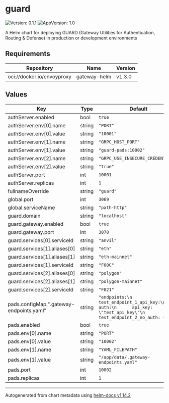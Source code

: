 # guard

![Version: 0.1.1](https://img.shields.io/badge/Version-0.1.1-informational?style=flat-square) ![AppVersion: 1.0](https://img.shields.io/badge/AppVersion-1.0-informational?style=flat-square)

A Helm chart for deploying GUARD (Gateway Utilities for Authentication, Routing & Defense) in production or development environments

## Requirements

| Repository | Name | Version |
|------------|------|---------|
| oci://docker.io/envoyproxy | gateway-helm | v1.3.0 |

## Values

| Key | Type | Default | Description |
|-----|------|---------|-------------|
| authServer.enabled | bool | `true` |  |
| authServer.env[0].name | string | `"PORT"` |  |
| authServer.env[0].value | string | `"10001"` |  |
| authServer.env[1].name | string | `"GRPC_HOST_PORT"` |  |
| authServer.env[1].value | string | `"guard-pads:10002"` |  |
| authServer.env[2].name | string | `"GRPC_USE_INSECURE_CREDENTIALS"` |  |
| authServer.env[2].value | string | `"true"` |  |
| authServer.port | int | `10001` |  |
| authServer.replicas | int | `1` |  |
| fullnameOverride | string | `"guard"` |  |
| global.port | int | `3069` |  |
| global.serviceName | string | `"path-http"` |  |
| guard.domain | string | `"localhost"` |  |
| guard.gateway.enabled | bool | `true` |  |
| guard.gateway.port | int | `3070` |  |
| guard.services[0].serviceId | string | `"anvil"` |  |
| guard.services[1].aliases[0] | string | `"eth"` |  |
| guard.services[1].aliases[1] | string | `"eth-mainnet"` |  |
| guard.services[1].serviceId | string | `"F00C"` |  |
| guard.services[2].aliases[0] | string | `"polygon"` |  |
| guard.services[2].aliases[1] | string | `"polygon-mainnet"` |  |
| guard.services[2].serviceId | string | `"F021"` |  |
| pads.configMap.".gateway-endpoints.yaml" | string | `"endpoints:\n  test_endpoint_1_api_key:\n    auth:\n      api_key: \"test_api_key\"\n  test_endpoint_2_no_auth: {}\n"` |  |
| pads.enabled | bool | `true` |  |
| pads.env[0].name | string | `"PORT"` |  |
| pads.env[0].value | string | `"10002"` |  |
| pads.env[1].name | string | `"YAML_FILEPATH"` |  |
| pads.env[1].value | string | `"/app/data/.gateway-endpoints.yaml"` |  |
| pads.port | int | `10002` |  |
| pads.replicas | int | `1` |  |

----------------------------------------------
Autogenerated from chart metadata using [helm-docs v1.14.2](https://github.com/norwoodj/helm-docs/releases/v1.14.2)
